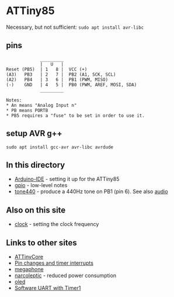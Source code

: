 # ATTiny85

Necessary, but not sufficient:
```sudo apt install avr-libc```

## pins

```
             _________
             |   U   |
Reset (PB5)  | 1   8 |  VCC (+)
(A3)   PB3   | 2   7 |  PB2 (A1, SCK, SCL)
(A2)   PB4   | 3   6 |  PB1 (PWM, MISO)
(-)    GND   | 4   5 |  PB0 (PWM, AREF, MOSI, SDA)
             _________

Notes:
* An means "Analog Input n"
* PB means PORTB
* PB5 requires a "fuse" to be set in order to use it.
```

## setup AVR g++

```
sudo apt install gcc-avr avr-libc avrdude
```


## In this directory

* [Arduino-IDE](Arduino-IDE.md) - setting it up for the ATTiny85
* [gpio](gpio.md) - low-level notes
* [tone440](tone440) - produce a 440Hz tone on PB1 (pin 6). See also [audio](../audio)


## Also on this site

* [clock](clock.md) - setting the clock frequency


## Links to other sites

* [ATTinyCore](https://github.com/SpenceKonde/ATTinyCore)
* [Pin changes and timer interrupts](https://embeddedthoughts.com/2016/06/06/attiny85-introduction-to-pin-change-and-timer-interrupts/)
* [megaphone](https://www.youtube.com/watch?v=__ECzxnvEg8)
* [narcoleptic](https://github.com/brabl2/narcoleptic) - 
reduced power consumption
* [oled](https://www.youtube.com/watch?v=_J_96iEm2-g)
* [Software UART with Timer1](https://stackoverflow.com/questions/60997804/attiny85-software-uart-with-timer1)

